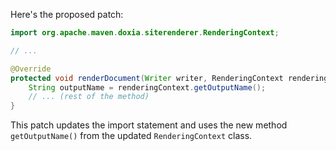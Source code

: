 Here's the proposed patch:
```java
import org.apache.maven.doxia.siterenderer.RenderingContext;

// ...

@Override
protected void renderDocument(Writer writer, RenderingContext renderingContext, SiteRenderingContext siteRenderingContext) throws SiteRendererException {
    String outputName = renderingContext.getOutputName();
    // ... (rest of the method)
}
```
This patch updates the import statement and uses the new method `getOutputName()` from the updated `RenderingContext` class.